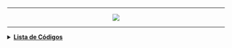 ----
<div align="Center"> 
<a href="https://github.com/l34-n/Powershell/blob/main/Linux.png"><img src="https://github.com/l34-n/Powershell/blob/main/Linux.png">
</div> 
  
----
<details>
  <summary><b>Lista de Códigos </b></summary>
<div align="Center"> 
  
| Título                    | Descrição                                                                        |
| ------------------------- | ---------------------------------------------------------------------------------|
|    |  |

</div> 
</details>
